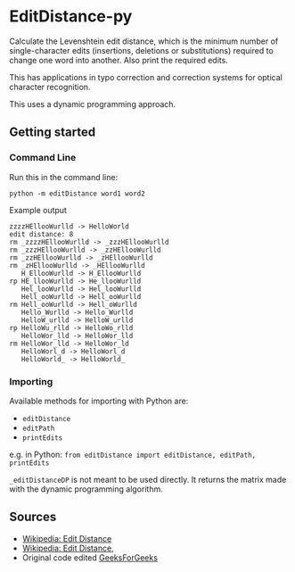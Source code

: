 EditDistance-py
===============

Calculate the Levenshtein edit distance, which is the minimum number of single-character edits (insertions, deletions or substitutions) required to change one word into another. Also print the required edits.

This has applications in typo correction and correction systems for optical character recognition.

This uses a dynamic programming approach.

Getting started 
----------------

### Command Line 
Run this in the command line:
```
python -m editDistance word1 word2
```

Example output
```
zzzzHEllooWurlld -> HelloWorld
edit distance: 8
rm ̲zzzzHEllooWurlld -> _zzzHEllooWurlld
rm ̲zzzHEllooWurlld -> _zzHEllooWurlld
rm ̲zzHEllooWurlld -> _zHEllooWurlld
rm ̲zHEllooWurlld -> _HEllooWurlld
   H̲EllooWurlld -> H̲EllooWurlld
rp HE̲llooWurlld -> He̲llooWurlld
   Hel̲looWurlld -> Hel̲looWurlld
   Hell̲ooWurlld -> Hell̲ooWurlld
rm Hell̲ooWurlld -> Hell_oWurlld
   Hello̲Wurlld -> Hello̲Wurlld
   HelloW̲urlld -> HelloW̲urlld
rp HelloWu̲rlld -> HelloWo̲rlld
   HelloWor̲lld -> HelloWor̲lld
rm HelloWor̲lld -> HelloWor_ld
   HelloWorl̲d -> HelloWorl̲d
   HelloWorld̲ -> HelloWorld̲
```

### Importing
Available methods for importing with Python are:
* ```editDistance```
* ```editPath```
* ```printEdits```

e.g. in Python: ``` from editDistance import editDistance, editPath, printEdits ```

```_editDistanceDP``` is not meant to be used directly. It returns the matrix made with the dynamic programming algorithm.

Sources
----------------

* [Wikipedia: Edit Distance](https://en.wikipedia.org/wiki/Edit_distance)
* [Wikipedia: Edit Distance](https://en.wikipedia.org/wiki/Wagner%E2%80%93Fischer_algorithm), 
* Original code edited [GeeksForGeeks](https://www.geeksforgeeks.org/edit-distance-dp-5/)


